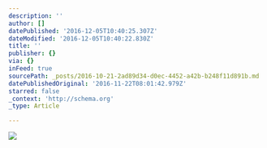 ```yaml
---
description: ''
author: []
datePublished: '2016-12-05T10:40:25.307Z'
dateModified: '2016-12-05T10:40:22.830Z'
title: ''
publisher: {}
via: {}
inFeed: true
sourcePath: _posts/2016-10-21-2ad89d34-d0ec-4452-a42b-b248f11d891b.md
datePublishedOriginal: '2016-11-22T08:01:42.979Z'
starred: false
_context: 'http://schema.org'
_type: Article

---
```

![](https://the-grid-user-content.s3-us-west-2.amazonaws.com/3bd96d3a-179e-445d-868e-349a90dc758b.jpg)